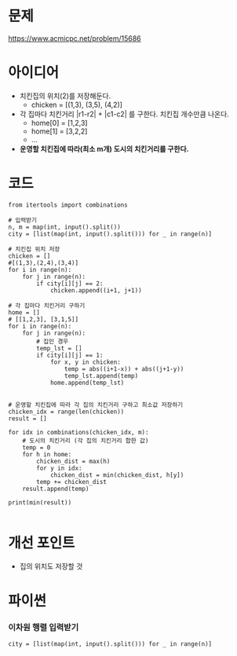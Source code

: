 # 문제
https://www.acmicpc.net/problem/15686


# 아이디어
- 치킨집의 위치(2)를 저장해둔다.
  - chicken = [(1,3), (3,5), (4,2)]
- 각 집마다 치킨거리 |r1-r2| + |c1-c2| 를 구한다. 치킨집 개수만큼 나온다.
  - home[0] = [1,2,3]
  - home[1] = [3,2,2]
  - ...
- **운영할 치킨집에 따라(최소 m개) 도시의 치킨거리를 구한다.**



# 코드
```{python}
from itertools import combinations

# 입력받기
n, m = map(int, input().split())
city = [list(map(int, input().split())) for _ in range(n)]

# 치킨집 위치 저장
chicken = []
#[(1,3),(2,4),(3,4)]
for i in range(n):
    for j in range(n):
        if city[i][j] == 2:
            chicken.append((i+1, j+1))

# 각 집마다 치킨거리 구하기
home = []
# [[1,2,3], [3,1,5]]
for i in range(n):
    for j in range(n):
        # 집인 경우
        temp_lst = []
        if city[i][j] == 1:
            for x, y in chicken:
                temp = abs((i+1-x)) + abs((j+1-y))
                temp_lst.append(temp)
            home.append(temp_lst)


# 운영할 치킨집에 따라 각 집의 치킨거리 구하고 최소값 저장하기
chicken_idx = range(len(chicken))
result = []

for idx in combinations(chicken_idx, m):
    # 도시의 치킨거리 (각 집의 치킨거리 합한 값)
    temp = 0
    for h in home:
        chicken_dist = max(h)
        for y in idx:
            chicken_dist = min(chicken_dist, h[y])
        temp += chicken_dist
    result.append(temp)

print(min(result))


```

# 개선 포인트
- 집의 위치도 저장할 것


# 파이썬
### 이차원 행렬 입력받기
```{python}
city = [list(map(int, input().split())) for _ in range(n)]
````


